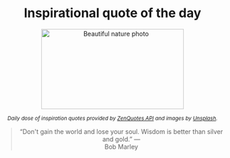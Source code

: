 
<div align="center">

# Inspirational quote of the day

<img src="./data/photo.jpeg" alt="Beautiful nature photo" width="320" height="180">

<sub><i>Daily dose of inspiration quotes provided by [ZenQuotes API](https://zenquotes.io/) and images by [Unsplash](https://unsplash.com/).</i></sub>


<blockquote>&ldquo;Don't gain the world and lose your soul. Wisdom is better than silver and gold.&rdquo; &mdash; <footer>Bob Marley</footer></blockquote>

</div>
